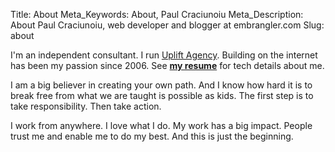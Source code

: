 Title: About
Meta_Keywords: About, Paul Craciunoiu
Meta_Description: About Paul Craciunoiu, web developer and blogger at embrangler.com
Slug: about

I'm an independent consultant. I run [Uplift Agency](https://www.uplift.agency). Building on the internet has been my passion since 2006. See __[my resume](/cv)__ for tech details about me.

I am a big believer in creating your own path. And I know how hard it is to break free from what we are taught is possible as kids. The first step is to take responsibility. Then take action.

I work from anywhere. I love what I do. My work has a big impact. People trust me and enable me to do my best. And this is just the beginning.
